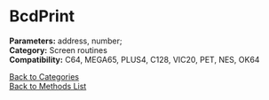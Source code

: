 # BcdPrint

**Parameters:** address, number;  
**Category:** Screen routines  
**Compatibility:** C64, MEGA65, PLUS4, C128, VIC20, PET,  NES, OK64  


[Back to Categories](../categories/screen_routines.md)  
[Back to Methods List](../../SUMMARY.md)
